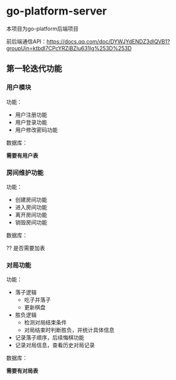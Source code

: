 # go-platform-server

本项目为go-platform后端项目

前后端通信API：https://docs.qq.com/doc/DYWJYdENDZ3dlQVB1?groupUin=ktbdl7CPcYRZiBZIu631lg%253D%253D

## 第一轮迭代功能

### 用户模块

功能：
- 用户注册功能
- 用户登录功能
- 用户修改密码功能

数据库：

**需要有用户表**

### 房间维护功能

功能：
- 创建房间功能
- 进入房间功能
- 离开房间功能
- 销毁房间功能

数据库：

?? 是否需要加表

### 对局功能

功能：

- 落子逻辑
  - 吃子并落子
  - 更新棋盘
- 胜负逻辑
  - 检测对局结束条件
  - 对局结束时判断胜负，并统计具体信息
- 记录落子顺序，后续悔棋功能
- 记录对局信息，查看历史对局记录

数据库：

**需要有对局表**